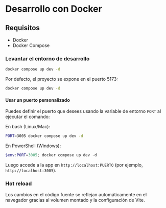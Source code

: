 # Desarrollo con Docker

## Requisitos

- Docker
- Docker Compose

### Levantar el entorno de desarrollo

```bash
docker compose up dev -d
```

Por defecto, el proyecto se expone en el puerto 5173:

```bash
docker compose up dev -d
```

#### Usar un puerto personalizado

Puedes definir el puerto que desees usando la variable de entorno `PORT` al ejecutar el comando:

En bash (Linux/Mac):

```bash
PORT=3005 docker compose up dev -d
```

En PowerShell (Windows):

```powershell
$env:PORT=3005; docker compose up dev -d
```

Luego accede a la app en `http://localhost:PUERTO` (por ejemplo, `http://localhost:3005`).

### Hot reload

Los cambios en el código fuente se reflejan automáticamente en el navegador gracias al volumen montado y la configuración de Vite.
